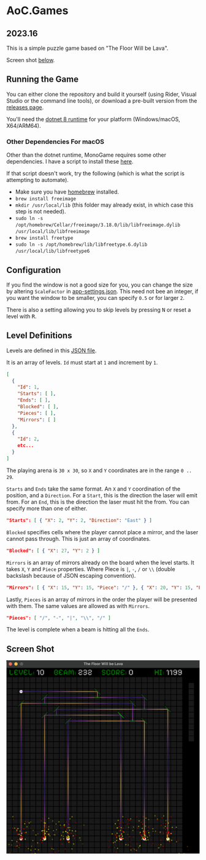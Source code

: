 # AoC.Games

## 2023.16

This is a simple puzzle game based on "The Floor Will be Lava".

Screen shot <a href="#screenshot">below</a>.

## Running the Game

You can either clone the repository and build it yourself (using Rider, Visual Studio or the command line tools),
or download a pre-built version from the [releases page](https://github.com/stevehjohn/AoC/releases).

You'll need the [dotnet 8 runtime](https://dotnet.microsoft.com/en-us/download/dotnet/8.0) for your platform (Windows/macOS, X64/ARM64).

### Other Dependencies For macOS

Other than the dotnet runtime, MonoGame requires some other dependencies.
I have a script to install these  [here](../fix-dependencies.sh).

If that script doesn't work, try the following (which is what the script is attempting to automate).

- Make sure you have [homebrew](https://brew.sh/) installed.
- `brew install freeimage`
- `mkdir /usr/local/lib` (this folder may already exist, in which case this step is not needed).
- `sudo ln -s /opt/homebrew/Cellar/freeimage/3.18.0/lib/libfreeimage.dylib /usr/local/lib/libfreeimage`
- `brew install freetype`
- `sudo ln -s /opt/homebrew/lib/libfreetype.6.dylib /usr/local/lib/libfreetype6`

## Configuration

If you find the window is not a good size for you, you can change the size by altering `ScaleFactor` in [app-settings.json](app-settings.json).
This need not bee an integer, if you want the window to be smaller, you can specify `0.5` or for larger `2`.

There is also a setting allowing you to skip levels by pressing <kbd>N</kbd> or reset a level with <kbd>R</kbd>.

## Level Definitions

Levels are defined in this [JSON file](Games/Deflectors/Levels/levels.json).

It is an array of levels. `Id` must start at `1` and increment by `1`.

```json
[
  {
    "Id": 1,
    "Starts": [ ],
    "Ends": [ ],
    "Blocked": [ ],
    "Pieces": [ ],
    "Mirrors": [ ]
  },
  {
    "Id": 2,
    etc...
  }
]
```

The playing arena is `30 x 30`, so `X` and `Y` coordinates are in the range `0 .. 29`.

`Starts` and `Ends` take the same format. An `X` and `Y` coordination of the position, and a `Direction`. For a `Start`, this is the direction the laser will emit from.
For an `End`, this is the direction the laser must hit the from. You can specify more than one of either.

```json
"Starts": [ { "X": 2, "Y": 2, "Direction": "East" } ]
```

`Blocked` specifies cells where the player cannot place a mirror, and the laser cannot pass through. This is just an array of coordinates.

```json
"Blocked": [ { "X": 27, "Y": 2 } ]
```

`Mirrors` is an array of mirrors already on the board when the level starts. It takes `X`, `Y` and `Piece` properties.
Where Piece is `|`, `-`, `/` or `\\` (double backslash because of JSON escaping convention).

```json
"Mirrors": [ { "X": 15, "Y": 15, "Piece": "/" }, { "X": 20, "Y": 15, "Piece": "\\" } ]
```

Lastly, `Pieces` is an array of mirrors in the order the player will be presented with them. The same values are allowed as with `Mirrors`.

```json
"Pieces": [ "/", "-", "|", "\\", "/" ]
```

The level is complete when a beam is hitting all the `Ends`.

<a id="screenshot"></a>
## Screen Shot

![ScreenShot](ScreenShots/Deflectors.png)

